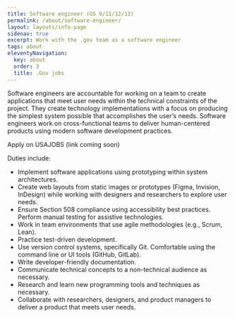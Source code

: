 ```yaml
---
title: Software engineer (GS 9/11/12/13)
permalink: /about/software-engineer/
layout: layouts/info-page
sidenav: true
excerpt: Work with the .gov team as a software engineer
tags: about
eleventyNavigation:
  key: about
  order: 3
  title: .Gov jobs
---
```

  
Software engineers are accountable for working on a team to create applications that meet user needs within the technical constraints of the project. They create technology implementations with a focus on producing the simplest system possible that accomplishes the user’s needs. Software engineers work on cross-functional teams to deliver human-centered products using modern software development practices.

Apply on USAJOBS (link coming soon)

Duties include:
- Implement software applications using prototyping within system architectures.
- Create web layouts from static images or prototypes (Figma, Invision, InDesign) while working with designers and researchers to explore user needs.
- Ensure Section 508 compliance using accessibility best practices. Perform manual testing for assistive technologies.
- Work in team environments that use agile methodologies (e.g., Scrum, Lean).
- Practice test-driven development.
- Use version control systems, specifically Git. Comfortable using the command line or UI tools (GitHub, GitLab).
- Write developer-friendly documentation.
- Communicate technical concepts to a non-technical audience as necessary.
- Research and learn new programming tools and techniques as necessary.
- Collaborate with researchers, designers, and product managers to deliver a product that meets user needs.

